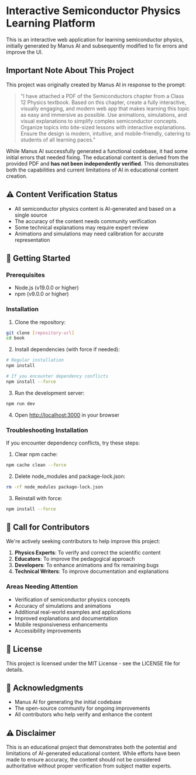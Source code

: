 # Interactive Semiconductor Physics Learning Platform

This is an interactive web application for learning semiconductor physics, initially generated by Manus AI and subsequently modified to fix errors and improve the UI.

## Important Note About This Project

This project was originally created by Manus AI in response to the prompt:

> "I have attached a PDF of the Semiconductors chapter from a Class 12 Physics textbook. Based on this chapter, create a fully interactive, visually engaging, and modern web app that makes learning this topic as easy and immersive as possible. Use animations, simulations, and visual explanations to simplify complex semiconductor concepts. Organize topics into bite-sized lessons with interactive explanations. Ensure the design is modern, intuitive, and mobile-friendly, catering to students of all learning paces."

While Manus AI successfully generated a functional codebase, it had some initial errors that needed fixing. The educational content is derived from the provided PDF and **has not been independently verified**. This demonstrates both the capabilities and current limitations of AI in educational content creation.

## ⚠️ Content Verification Status

- All semiconductor physics content is AI-generated and based on a single source
- The accuracy of the content needs community verification
- Some technical explanations may require expert review
- Animations and simulations may need calibration for accurate representation

## 🚀 Getting Started

### Prerequisites
- Node.js (v19.0.0 or higher)
- npm (v9.0.0 or higher)

### Installation

1. Clone the repository:
```bash
git clone [repository-url]
cd book
```

2. Install dependencies (with force if needed):
```bash
# Regular installation
npm install

# If you encounter dependency conflicts
npm install --force
```

3. Run the development server:
```bash
npm run dev
```

4. Open [http://localhost:3000](http://localhost:3000) in your browser

### Troubleshooting Installation

If you encounter dependency conflicts, try these steps:

1. Clear npm cache:
```bash
npm cache clean --force
```

2. Delete node_modules and package-lock.json:
```bash
rm -rf node_modules package-lock.json
```

3. Reinstall with force:
```bash
npm install --force
```

## 🤝 Call for Contributors

We're actively seeking contributors to help improve this project:

1. **Physics Experts**: To verify and correct the scientific content
2. **Educators**: To improve the pedagogical approach
3. **Developers**: To enhance animations and fix remaining bugs
4. **Technical Writers**: To improve documentation and explanations

### Areas Needing Attention

- Verification of semiconductor physics concepts
- Accuracy of simulations and animations
- Additional real-world examples and applications
- Improved explanations and documentation
- Mobile responsiveness enhancements
- Accessibility improvements

## 📝 License

This project is licensed under the MIT License - see the LICENSE file for details.

## 🙏 Acknowledgments

- Manus AI for generating the initial codebase
- The open-source community for ongoing improvements
- All contributors who help verify and enhance the content

## ⚠️ Disclaimer

This is an educational project that demonstrates both the potential and limitations of AI-generated educational content. While efforts have been made to ensure accuracy, the content should not be considered authoritative without proper verification from subject matter experts.
